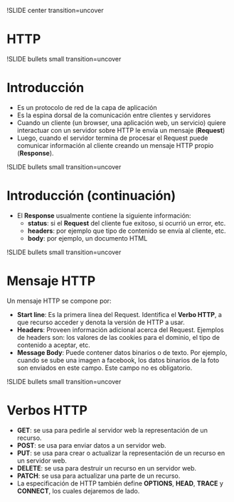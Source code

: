 !SLIDE center transition=uncover
# HTTP

!SLIDE bullets small transition=uncover
# Introducción

* Es un protocolo de red de la capa de aplicación
* Es la espina dorsal de la comunicación entre clientes y servidores
* Cuando un cliente (un browser, una aplicación web, un servicio) quiere
interactuar con un servidor sobre HTTP le envía un mensaje (**Request**)
* Luego, cuando el servidor termina de procesar el Request puede comunicar
información al cliente creando un mensaje HTTP propio (**Response**).

!SLIDE bullets small transition=uncover
# Introducción (continuación)

* El **Response** usualmente contiene la siguiente información:
  * **status**: si el **Request** del cliente fue exitoso, si ocurrió un
  error, etc.
  * **headers**: por ejemplo que tipo de contenido se envía al cliente, etc.
  * **body**: por ejemplo, un documento HTML

!SLIDE bullets small transition=uncover
# Mensaje HTTP

Un mensaje HTTP se compone por:

* **Start line**: Es la primera línea del Request. Identifica el
**Verbo HTTP**, a que recurso acceder y denota la versión de HTTP a usar.
* **Headers**: Proveen información adicional acerca del Request. Ejemplos de
headers son: los valores de las cookies para el dominio, el tipo de contenido
a aceptar, etc.
* **Message Body**: Puede contener datos binarios o de texto. Por ejemplo,
cuando se sube una imagen a facebook, los datos binarios de la foto son
enviados en este campo. Este campo no es obligatorio.

!SLIDE bullets small transition=uncover
# Verbos HTTP

* **GET**: se usa para pedirle al servidor web la representación de un
recurso.
* **POST**: se usa para enviar datos a un servidor web.
* **PUT**: se usa para crear o actualizar la representación de un recurso en
un servidor web.
* **DELETE**: se usa para destruir un recurso en un servidor web.
* **PATCH**: se usa para actualizar una parte de un recurso.
* La especificación de HTTP también define **OPTIONS**, **HEAD**, **TRACE** y
**CONNECT**, los cuales dejaremos de lado.
